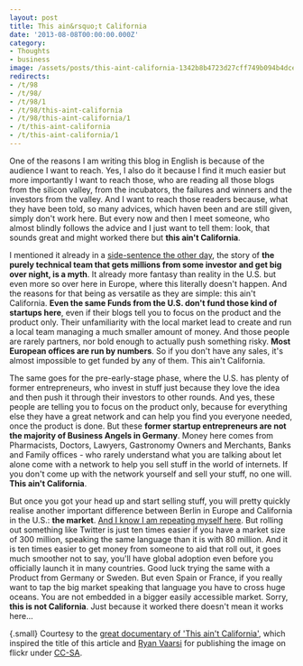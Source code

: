 ```yaml
---
layout: post
title: This ain&rsquo;t California
date: '2013-08-08T00:00:00.000Z'
category:
- Thoughts
- business
image: /assets/posts/this-aint-california-1342b8b4723d27cff749b094b4dce6b52c31c63fee.jpg
redirects:
- /t/98
- /t/98/
- /t/98/1
- /t/98/this-aint-california
- /t/98/this-aint-california/1
- /t/this-aint-california
- /t/this-aint-california/1
---
```


One of the reasons I am writing this blog in English is because of the audience I want to reach. Yes, I also do it because I find it much easier but more importantly I want to reach those, who are reading all those blogs from the silicon valley, from the incubators, the failures and winners and the investors from the valley. And I want to reach those readers because, what they have been told, so many advices, which haven been and are still given, simply don't work here. But every now and then I meet someone, who almost blindly follows the advice and I just want to tell them: look, that sounds great and might worked there but **this ain't California**.

I mentioned it already in a [side-sentence the other day](/2013/07/25/build-teams-which-are-uncomfortable/), the story of **the purely technical team that gets millions from some investor and get big over night, is a myth**. It already more fantasy than reality in the U.S. but even more so over here in Europe, where this literally doesn't happen. And the reasons for that being as versatile as they are simple: this ain't California. **Even the same Funds from the U.S. don't fund those kind of startups here**, even if their blogs tell you to  focus on the product and the product only. Their unfamiliarity with the local market lead to create and run a local team managing a much smaller amount of money. And those people are rarely partners, nor bold enough to actually push something risky. **Most European offices are run by numbers**. So if you don't have any sales, it's almost impossible to get funded by any of them. This ain't California.

The same goes for the pre-early-stage phase, where the U.S. has plenty of former entrepreneurs, who invest in stuff just because they love the idea and then push it through their investors to other rounds. And yes, these people are telling you to focus on the product only, because for everything else they have a great network and can help you find you everyone needed, once the product is done. But these **former startup entrepreneurs are not the majority of Business Angels in Germany**. Money here comes from Pharmacists, Doctors, Lawyers, Gastronomy Owners and Merchants, Banks and Family offices - who rarely understand what you are talking about let alone come with a network to help you sell stuff in the world of internets. If you don't come up with the network yourself and sell your stuff, no one will. **This ain't California**.

But once you got your head up and start selling stuff, you will pretty quickly realise another important difference between Berlin in Europe and California in the U.S.: **the market**. [And I know I am repeating myself here](/2013/04/25/stuck-at-the-mid-level/). But rolling out something like Twitter is just ten times easier if you have a market size of 300 million, speaking the same language than it is with 80 million. And it is ten times easier to get money from someone to aid that roll out, it goes much smoother not to say, you'll have global adoption even before you officially launch it in many countries. Good luck trying the same with a Product from Germany or Sweden. But even Spain or France, if you really want to tap the big market speaking that language you have to cross huge oceans. You are not embedded in a bigger easily accessible market. Sorry, **this is not California**. Just because it worked there doesn't mean it works here...

{.small}
Courtesy to the [great documentary of 'This ain't California'](http://www.thisaintcalifornia.de/), which inspired the title of this article and [Ryan Vaarsi](http://www.flickr.com/photos/77799978@N00/8067623745/sizes/c/in/photostream/) for publishing the image on flickr under [CC-SA](http://creativecommons.org/licenses/by/2.0/).
